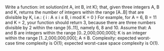 Write a function:
int solution(int A, int B, int K);
that, given three integers A, B and K, returns the number of integers within the range [A..B] that are divisible by K, i.e.:
{ i : A ≤ i ≤ B, i mod K = 0 }
For example, for A = 6, B = 11 and K = 2, your function should return 3, because there are three numbers divisible by 2 within the range [6..11], namely 6, 8 and 10.
Assume that:
A and B are integers within the range [0..2,000,000,000];
K is an integer within the range [1..2,000,000,000];
A ≤ B.
Complexity:
expected worst-case time complexity is O(1);
expected worst-case space complexity is O(1).
